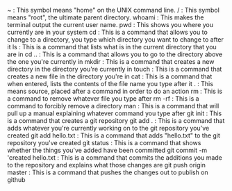 ~ : This symbol means "home" on the UNIX command line.
/ : This symbol means "root", the ultimate parent directory.
whoami : This makes the terminal output the current user name.
pwd : This shows you where you currently are in your system
cd : This is a command that allows you to change to a directory, you type which directory you want to change to after it
ls : This is a command that lists what is in the current directory that you are in
cd .. : This is a command that allows you to go to the directory above the one you're currently in
mkdir : This is a command that creates a new directory in the directory you're currently in
touch : This is a command that creates a new file in the directory you're in
cat : This is a command that when entered, lists the contents of the file name you type after it 
. : This means source, placed after a command in order to do an action 
rm : This is a command to remove whatever file you type after
rm -rf : This is a command to forcibly remove a directory
man : This is a command that will pull up a manual explaining whatever command you type after
git init : This is a command that creates a git repository
git add . : This is a command that adds whatever you're currently working on to the git repository you've created
git add hello.txt : This is a command that adds "hello.txt" to the git repository you've created
git status : This is a command that shows whether the things you've added have been committed
git commit -m 'created hello.txt : This is a command that commits the additions you made to the repository and explains what those changes are
git push origin master : This is a command that pushes the changes out to publish on github
